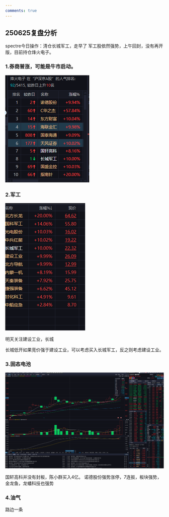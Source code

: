 ```yaml
---
comments: true
---
```

## 250625复盘分析


spectre今日操作：清仓长城军工，走早了    军工股依然强势，上午回封，没有再开版，目前持仓烽火电子。


### 1.券商普涨，可能是牛市启动。

![alt text](image.png)

### 2.军工

![alt text](image-1.png)


明天关注建设工业，长城

长城低开如果竞价强于建设工业，可以考虑买入长城军工，反之则考虑建设工业。

### 3.固态电池

![alt text](image-2.png)

国轩高科并没有封板，陈小群买入4亿。
诺德股份强势涨停，7连扳，板块强势，金龙鱼，龙蟠科技也强势

### 4.油气
路边一条


